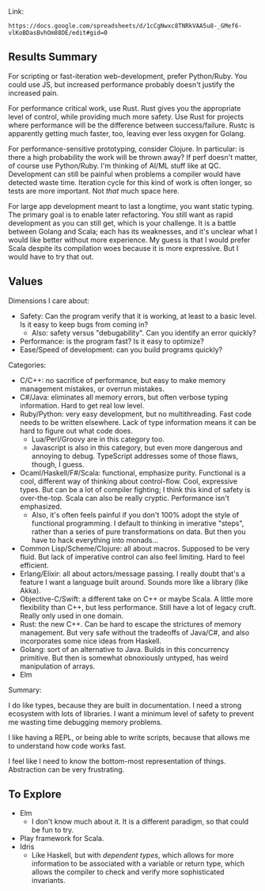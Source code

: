 Link:

    https://docs.google.com/spreadsheets/d/1cCgNwxc8TNRkVAA5u8-_GMef6-vlKoBDasBvhOm88DE/edit#gid=0

## Results Summary

For scripting or fast-iteration web-development, prefer
Python/Ruby. You could use JS, but increased performance probably
doesn't justify the increased pain.

For performance critical work, use Rust. Rust gives you the
appropriate level of control, while providing much more safety. Use
Rust for projects where performance will be the difference between
success/failure. Rustc is apparently getting much faster, too, leaving
ever less oxygen for Golang.

For performance-sensitive prototyping, consider Clojure. In
particular: is there a high probability the work will be thrown away?
If perf doesn't matter, of course use Python/Ruby. I'm thinking of
AI/ML stuff like at QC. Development can still be painful when problems
a compiler would have detected waste time. Iteration cycle for this
kind of work is often longer, so tests are more important. Not *that*
much space here.

For large app development meant to last a longtime, you want static
typing. The primary goal is to enable later refactoring. You still
want as rapid development as you can still get, which is your
challenge. It is a battle between Golang and Scala; each has its
weaknesses, and it's unclear what I would like better without more
experience. My guess is that I would prefer Scala despite its
compilation woes because it is more expressive. But I would have to
try that out.

## Values

Dimensions I care about:

* Safety: Can the program verify that it is working, at least to a
  basic level. Is it easy to keep bugs from coming in?
    * Also: safety versus "debugability". Can you identify an error
      quickly?
* Performance: is the program fast? Is it easy to optimize?
* Ease/Speed of development: can you build programs quickly?

Categories:

* C/C++: no sacrifice of performance, but easy to make memory
  management mistakes, or overrun mistakes.
* C#/Java: eliminates all memory errors, but often verbose typing
  information. Hard to get real low level.
* Ruby/Python: very easy development, but no multithreading. Fast code
  needs to be written elsewhere. Lack of type information means it can
  be hard to figure out what code does.
    * Lua/Perl/Groovy are in this category too.
    * Javascript is also in this category, but even more dangerous and
      annoying to debug. TypeScript addresses some of those flaws,
      though, I guess.
* Ocaml/Haskell/F#/Scala: functional, emphasize purity. Functional is
  a cool, different way of thinking about control-flow. Cool,
  expressive types. But can be a lot of compiler fighting; I think
  this kind of safety is over-the-top. Scala can also be really
  cryptic. Performance isn't emphasized.
    * Also, it's often feels painful if you don't 100% adopt the style
      of functional programming. I default to thinking in imerative
      "steps", rather than a series of pure transformations on
      data. But then you have to hack everything into monads...
* Common Lisp/Scheme/Clojure: all about macros. Supposed to be very
  fluid. But lack of imperative control can also feel limiting. Hard
  to feel efficient.
* Erlang/Elixir: all about actors/message passing. I really doubt
  that's a feature I want a language built around. Sounds more like a
  library (like Akka).
* Objective-C/Swift: a different take on C++ or maybe Scala. A little
  more flexibility than C++, but less performance. Still have a lot of
  legacy cruft. Really only used in one domain.
* Rust: the new C++. Can be hard to escape the strictures of memory
  management. But very safe without the tradeoffs of Java/C#, and also
  incorporates some nice ideas from Haskell.
* Golang: sort of an alternative to Java. Builds in this concurrency
  primitive. But then is somewhat obnoxiously untyped, has weird
  manipulation of arrays.
* Elm

Summary:

I do like types, because they are built in documentation. I need a
strong ecosystem with lots of libraries. I want a minimum level of
safety to prevent me wasting time debugging memory problems.

I like having a REPL, or being able to write scripts, because that
allows me to understand how code works fast.

I feel like I need to know the bottom-most representation of
things. Abstraction can be very frustrating.

## To Explore

* Elm
    * I don't know much about it. It is a different paradigm, so that
      could be fun to try.
* Play framework for Scala.
* Idris
    * Like Haskell, but with *dependent types*, which allows for more
      information to be associated with a variable or return type,
      which allows the compiler to check and verify more sophisticated
      invariants.
